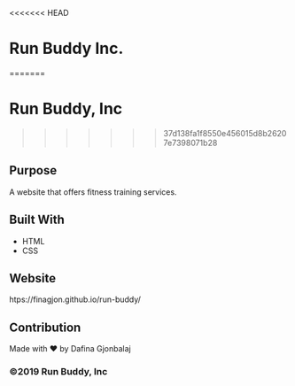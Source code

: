 <<<<<<< HEAD
# Run Buddy Inc.
=======
# Run Buddy, Inc
>>>>>>> 37d138fa1f8550e456015d8b26207e7398071b28

## Purpose
A website that offers fitness training services.

## Built With
* HTML
* CSS

## Website
htps://finagjon.github.io/run-buddy/

## Contribution
Made with ❤️ by Dafina Gjonbalaj

### ©️2019 Run Buddy, Inc
